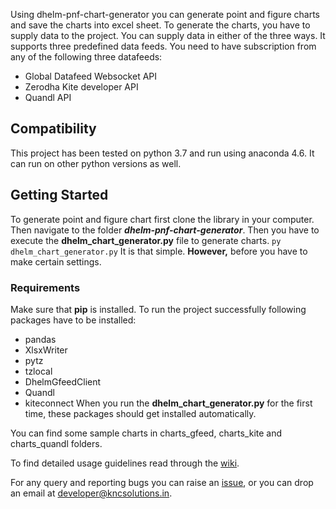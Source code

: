 Using dhelm-pnf-chart-generator you can generate point and figure charts and save the charts into excel sheet. To generate the charts, you have to supply data to the project. You can supply data in either of the three ways. It supports three predefined data feeds. You need to have subscription from any of the following three datafeeds:
* Global Datafeed Websocket API
* Zerodha Kite developer API 
* Quandl API

## Compatibility
This project has been tested on python 3.7 and run using anaconda 4.6. It can run on other python versions as well.
## Getting Started
To generate point and figure chart first clone the library in your computer. Then navigate to the folder _**dhelm-pnf-chart-generator**_.
Then you have to execute the **dhelm_chart_generator.py** file to generate charts.
`py dhelm_chart_generator.py`
It is that simple. 
**However,** before you have to make certain settings.

### Requirements
Make sure that **pip** is installed.
To run the project successfully following packages have to be installed:
* pandas
* XlsxWriter
* pytz
* tzlocal
* DhelmGfeedClient
* Quandl
* kiteconnect
When you run the **dhelm_chart_generator.py** for the first time, these packages should get installed automatically.

You can find some sample charts in charts_gfeed, charts_kite and charts_quandl folders.

To find detailed usage guidelines read through the [wiki](https://github.com/kncsolutions/dhelm-pnf-chart-generator/wiki).

For any query and reporting bugs you can raise an [issue](https://github.com/kncsolutions/dhelm-pnf-chart-generator/issues), or you can
drop an email at developer@kncsolutions.in.